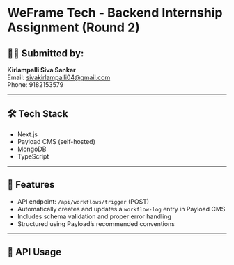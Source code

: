 # WeFrame Tech - Backend Internship Assignment (Round 2)

## 👨‍💻 Submitted by:
**Kirlampalli Siva Sankar**  
Email: sivakirlampalli04@gmail.com  
Phone: 9182153579  

---

## 🛠 Tech Stack
- Next.js
- Payload CMS (self-hosted)
- MongoDB
- TypeScript

---

## 📌 Features
- API endpoint: `/api/workflows/trigger` (POST)
- Automatically creates and updates a `workflow-log` entry in Payload CMS
- Includes schema validation and proper error handling
- Structured using Payload’s recommended conventions

---

## 🔁 API Usage

